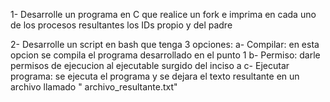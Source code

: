 1- Desarrolle un programa en C que realice un fork e imprima en cada uno de los procesos resultantes los IDs propio y del padre

2- Desarrolle un script en bash que tenga 3 opciones:
    a- Compilar: en esta opcion se compila el programa desarrollado en el punto 1
    b- Permiso: darle permisos de ejecucion al ejecutable surgido del inciso a
    c- Ejecutar programa: se ejecuta el programa y se dejara el texto resultante en un archivo llamado " archivo_resultante.txt"